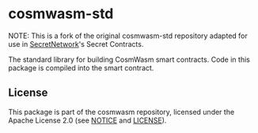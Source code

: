 # cosmwasm-std

[comment]: <> ([![cosmwasm-std on crates.io]&#40;https://img.shields.io/crates/v/cosmwasm-std.svg&#41;]&#40;https://crates.io/crates/cosmwasm-std&#41;)

NOTE: This is a fork of the original cosmwasm-std repository adapted for use in [SecretNetwork](https://scrt.network)'s
Secret Contracts.

The standard library for building CosmWasm smart contracts. Code in this package
is compiled into the smart contract.

## License

This package is part of the cosmwasm repository, licensed under the Apache
License 2.0 (see
[NOTICE](https://github.com/CosmWasm/cosmwasm/blob/master/NOTICE) and
[LICENSE](https://github.com/CosmWasm/cosmwasm/blob/master/LICENSE)).
